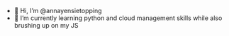 - 👋 Hi, I’m @annayensietopping
- 🌱 I’m currently learning python and cloud management skills while also brushing up on my JS

<!---
annayensietopping/annayensietopping is a ✨ special ✨ repository because its `README.md` (this file) appears on your GitHub profile.
You can click the Preview link to take a look at your changes.
--->
